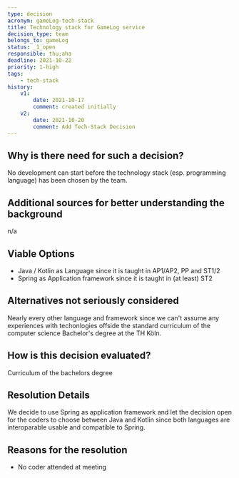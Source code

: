 ```yaml
---
type: decision
acronym: gameLog-tech-stack
title: Technology stack for GameLog service
decision_type: team
belongs_to: gameLog
status: _1_open
responsible: thu;aha
deadline: 2021-10-22
priority: 1-high
tags: 
    - tech-stack
history:
    v1:
        date: 2021-10-17
        comment: created initially    
    v2:
        date: 2021-10-20
        comment: Add Tech-Stack Decision
---
```


## Why is there need for such a decision?

No development can start before the technology stack (esp. programming language) has been chosen by the team.

## Additional sources for better understanding the background

n/a

## Viable Options

- Java / Kotlin as Language since it is taught in AP1/AP2, PP and ST1/2
- Spring as Application framework since it is taught in (at least) ST2

## Alternatives not seriously considered

Nearly every other language and framework since we can't assume any experiences with techonlogies 
offside the standard curriculum of the computer science Bachelor's degree at the TH Köln. 

## How is this decision evaluated?

Curriculum of the bachelors degree
 
## Resolution Details

We decide to use Spring as application framework and let the decision open for the coders 
to choose between Java and Kotlin since both languages are interoparable usable and compatible to Spring.

## Reasons for the resolution

- No coder attended at meeting
